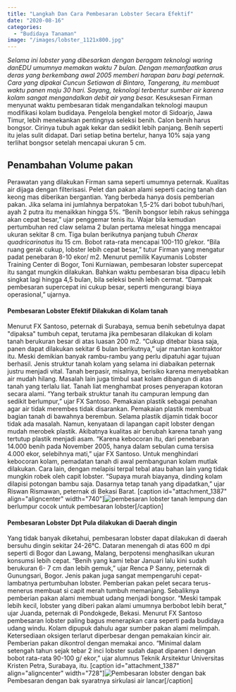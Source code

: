 ```yaml
---
title: "Langkah Dan Cara Pembesaran Lobster Secara Efektif"
date: "2020-08-16"
categories: 
  - "Budidaya Tanaman"
image: "/images/lobster_1121x800.jpg"
---
```


_Selama ini lobster yang dibesarkan dengan beragam teknologi waring danEDU umumnya memakan waktu 7 bulan. Dengan memanfaatkan arus deras yang berkembang awal 2005 memberi harapan baru bagi peternak. Cara yang dipakai Cuncun Setiawan di Bintaro, Tangerang, itu membuat waktu panen maju 30 hari. Sayang, teknologi terbentur sumber air karena kolam sangat mengandalkan debit air yang besar._ Kesuksesan Firman menyunat waktu pembesaran tidak mengandalkan teknologi maupun modifikasi kolam budidaya. Pengelola bengkel motor di Sidoarjo, Jawa Timur, lebih menekankan pentingnya seleksi benih. Calon benih harus bongsor. Cirinya tubuh agak kekar dan sedikit lebih panjang. Benih seperti itu jelas sulit didapat. Dari setiap betina bertelur, hanya 10% saja yang terlihat bongsor setelah mencapai ukuran 5 cm.

## Penambahan Volume pakan

Perawatan yang dilakukan Firman sama seperti umumnya peternak. Kualitas air dijaga dengan filterisasi. Pelet dan pakan alami seperti cacing tanah dan keong mas diberikan bergantian. Yang berbeda hanya dosis pemberian pakan. Jika selama ini jumlahnya berpatokan 1,5-2% dari bobot tubuh/hari, ayah 2 putra itu menaikkan hingga 5%. “Benih bongsor lebih rakus sehingga akan cepat besar,” ujar penggemar tenis itu. Wajar bila kemudian pertumbuhan red claw selama 2 bulan pertama melesat hingga mencapai ukuran sekitar 8 cm. Tiga bulan berikutnya panjang tubuh _Cherax quadricarinatus_ itu 15 cm. Bobot rata-rata mencapai 100-110 g/ekor. “Bila ruang gerak cukup, lobster lebih cepat besar,” tutur Firman yang mengatur padat penebaran 8-10 ekor/ m2. Menurut pemilik Kayumanis Lobster Training Center di Bogor, Toni Kurniawan, pembesaran lobster supercepat itu sangat mungkin dilakukan. Bahkan waktu pembesaran bisa dipacu lebih singkat lagi hingga 4,5 bulan, bila seleksi benih lebih cermat. “Dampak pembesaran supercepat ini cukup besar, seperti mengurangi biaya operasional,” ujarnya.

#### Pembesaran Lobster Efektif Dilakukan di Kolam tanah

Menurut FX Santoso, peternak di Surabaya, semua benih sebetulnya dapat "dipaksa" tumbuh cepat, terutama jika pembesaran dilakukan di kolam tanah berukuran besar di atas luasan 200 m2. “Cukup ditebar biasa saja, panen dapat dilakukan sekitar 6 bulan berikutnya,” ujar mantan kontraktor itu. Meski demikian banyak rambu-rambu yang perlu dipatuhi agar tujuan berhasil. Jenis struktur tanah kolam yang selama ini diabaikan peternak justru menjadi vital. Tanah berpasir, misalnya, berisiko karena menyebabkan air mudah hilang. Masalah lain juga timbul saat kolam dibangun di atas tanah yang terlalu liat. Tanah liat menghambat proses penyerapan kotoran secara alami. “Yang terbaik struktur tanah itu campuran lempung dan sedikit berlumpur,” ujar FX Santoso. Pemakaian plastik sebagai penahan agar air tidak merembes tidak disarankan. Pemakaian plastik membuat bagian tanah di bawahnya berembun. Selama plastik dijamin tidak bocor tidak ada masalah. Namun, kenyataan di lapangan capit lobster dengan mudah merobek plastik. Akibatnya kualitas air berubah karena tanah yang tertutup plastik menjadi asam. “Karena kebocoran itu, dari penebaran 14.000 benih pada November 2005, hanya dalam sebulan cuma tersisa 4.000 ekor, selebihnya mati,” ujar FX Santoso. Untuk menghindari kebocoran kolam, pemadatan tanah di awal pembangunan kolam mutlak dilakukan. Cara lain, dengan melapisi terpal tebal atau bahan lain yang tidak mungkin robek oleh capit lobster. “Supaya murah biayanya, dinding kolam dilapisi potongan bambu saja. Dasarnya tetap tanah yang dipadatkan,” ujar Riswan Rismawan, peternak di Bekasi Barat. \[caption id="attachment\_1387" align="aligncenter" width="740"\]![pembesaran lobster](/images/lobster_1121x800.jpg) tanah lempung dan berlumpur cocok untuk pembesaran lobster\[/caption\]

#### Pembesaran Lobster Dpt Pula dilakukan di Daerah dingin

Yang tidak banyak diketahui, pembesaran lobster dapat dilakukan di daerah bersuhu dingin sekitar 24-26°C. Dataran menengah di atas 600 m dpi seperti di Bogor dan Lawang, Malang, berpotensi menghasilkan ukuran konsumsi lebih cepat. “Benih yang kami tebar Januari lalu kini sudah berukuran 6- 7 cm dan lebih gemuk,” ujar Renca P Sanny, peternak di Gunungsari, Bogor. Jenis pakan juga sangat mempengaruhi cepat-lambatnya pertumbuhan lobster. Pemberian pakan pelet secara terus-menerus membuat si capit merah tumbuh memanjang. Sebaliknya pemberian pakan alami membuat udang menjadi bongsor. “Meski tampak lebih kecil, lobster yang diberi pakan alami umumnya berbobot lebih berat,” ujar Juanda, peternak di Pondokgede, Bekasi. Menurut FX Santoso pembesaran lobster paling bagus menerapkan cara seperti pada budidaya udang windu. Kolam dipupuk dahulu agar sumber pakan alami melimpah. Ketersediaan oksigen terlarut diperbesar dengan pemakaian kincir air. Pemberian pakan dikontrol dengan memakai anco. “Minimal dalam setengah tahun sejak tebar 2 inci lobster sudah dapat dipanen I dengan bobot rata-rata 90-100 g/ ekor,” ujar alumnus Teknik Arsitektur Universitas Kristen Petra, Surabaya, itu. \[caption id="attachment\_1387" align="aligncenter" width="728"\]![Pembesaran lobster dengan bak](/images/lobster_1121x800.jpg) Pembesaran dengan bak syaratnya sirkulasi air lancar\[/caption\]

